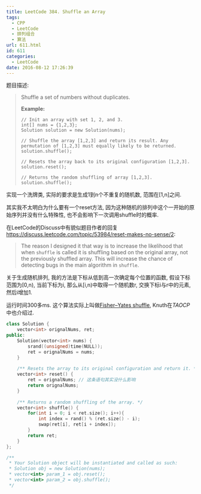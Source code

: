 ```yaml
---
title: LeetCode 384. Shuffle an Array
tags:
  - CPP
  - LeetCode
  - 排列组合
  - 算法
url: 611.html
id: 611
categories:
  - LeetCode
date: 2016-08-12 17:26:39
---
```

题目描述:

> Shuffle a set of numbers without duplicates.
>
> **Example:**
>
> ```
> // Init an array with set 1, 2, and 3.
> int[] nums = {1,2,3};
> Solution solution = new Solution(nums);
>
> // Shuffle the array [1,2,3] and return its result. Any permutation of [1,2,3] must equally likely to be returned.
> solution.shuffle();
>
> // Resets the array back to its original configuration [1,2,3].
> solution.reset();
>
> // Returns the random shuffling of array [1,2,3].
> solution.shuffle();
> ```

实现一个洗牌类, 实际的要求是生成1到n个不重复的随机数, 范围在[1,n]之间. 

其实我不太明白为什么要有一个reset方法, 因为这种随机的排列中这个一开始的原始序列并没有什么特殊性, 也不会影响下一次调用shuffle时的概率.

在LeetCode的Discuss中有貌似题目作者的回复<https://discuss.leetcode.com/topic/53984/reset-makes-no-sense/2>:

> The reason I designed it that way is to increase the likelihood that when `shuffle` is called it is shuffling based on the original array, not the previously shuffled array. This will increase the chance of detecting bugs in the main algorithm in `shuffle`.
>

关于生成随机排列, 我的方法是下标从低到高一次确定每个位置的函数, 假设下标范围为[0,n), 当前下标为i, 那么从[i,n)中取得一个随机数r, 交换下标i与r中的元素, 然后i增加1.

运行时间300多ms. 这个算法实际上叫做[Fisher–Yates shuffle](https://en.wikipedia.org/wiki/Fisher%E2%80%93Yates_shuffle?oldformat=true), Knuth在*TAOCP*中也介绍过.

```cpp
class Solution {
    vector<int> orignalNums, ret;
public:
    Solution(vector<int> nums) {
        srand((unsigned)time(NULL));
        ret = orignalNums = nums;
    }
    
    /** Resets the array to its original configuration and return it. */
    vector<int> reset() {
        ret = orignalNums; // 这条语句其实没什么影响
        return orignalNums;
    }
    
    /** Returns a random shuffling of the array. */
    vector<int> shuffle() {
        for(int i = 0; i < ret.size(); i++){
            int index = rand() % (ret.size() - i);
            swap(ret[i], ret[i + index]);
        }
        return ret;
    }
};

/**
 * Your Solution object will be instantiated and called as such:
 * Solution obj = new Solution(nums);
 * vector<int> param_1 = obj.reset();
 * vector<int> param_2 = obj.shuffle();
 */
```

